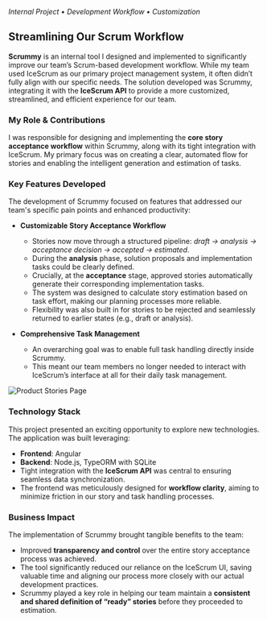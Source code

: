 *Internal Project • Development Workflow • Customization*

## Streamlining Our Scrum Workflow

**Scrummy** is an internal tool I designed and implemented to significantly improve our team’s Scrum-based development workflow. While my team used IceScrum as our primary project management system, it often didn’t fully align with our specific needs. The solution developed was Scrummy, integrating it with the **IceScrum API** to provide a more customized, streamlined, and efficient experience for our team.

### My Role & Contributions

I was responsible for designing and implementing the **core story acceptance workflow** within Scrummy, along with its tight integration with IceScrum. My primary focus was on creating a clear, automated flow for stories and enabling the intelligent generation and estimation of tasks.

### Key Features Developed

The development of Scrummy focused on features that addressed our team's specific pain points and enhanced productivity:

*   **Customizable Story Acceptance Workflow**
    *   Stories now move through a structured pipeline: *draft → analysis → acceptance decision → accepted → estimated*.
    *   During the **analysis** phase, solution proposals and implementation tasks could be clearly defined.
    *   Crucially, at the **acceptance** stage, approved stories automatically generate their corresponding implementation tasks.
    *   The system was designed to calculate story estimation based on task effort, making our planning processes more reliable.
    *   Flexibility was also built in for stories to be rejected and seamlessly returned to earlier states (e.g., draft or analysis).

*   **Comprehensive Task Management**
    *   An overarching goal was to enable full task handling directly inside Scrummy.
    *   This meant our team members no longer needed to interact with IceScrum’s interface at all for their daily task management.

![Product Stories Page](data/images/scrummy.png "Scrummy's product stories page: interactive filters and story cards.")

### Technology Stack

This project presented an exciting opportunity to explore new technologies. The application was built leveraging:

*   **Frontend**: Angular
*   **Backend**: Node.js, TypeORM with SQLite
*   Tight integration with the **IceScrum API** was central to ensuring seamless data synchronization.
*   The frontend was meticulously designed for **workflow clarity**, aiming to minimize friction in our story and task handling processes.

### Business Impact

The implementation of Scrummy brought tangible benefits to the team:

*   Improved **transparency and control** over the entire story acceptance process was achieved.
*   The tool significantly reduced our reliance on the IceScrum UI, saving valuable time and aligning our process more closely with our actual development practices.
*   Scrummy played a key role in helping our team maintain a **consistent and shared definition of “ready” stories** before they proceeded to estimation.